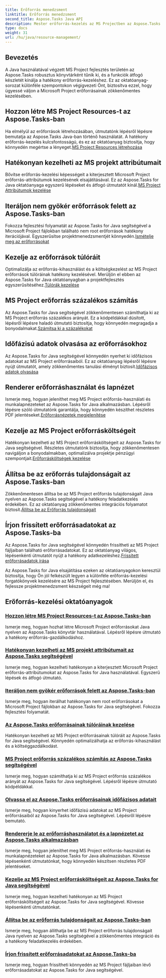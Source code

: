 ```yaml
---
title: Erőforrás menedzsment
linktitle: Erőforrás menedzsment
second_title: Aspose.Tasks Java API
description: Mester erőforrás-kezelés az MS Projectben az Aspose.Tasks for Java segítségével. Tanuljon meg létrehozni, iterálni, kezelni a költségeket stb. Optimalizálja a fejlesztést oktatóanyagainkkal.
type: docs
weight: 31
url: /hu/java/resource-management/
---
```

## Bevezetés

A Java használatával végzett MS Project fejlesztés területén az Aspose.Tasks robusztus könyvtárként tűnik ki, és a funkciók átfogó készletét kínálja a hatékony erőforrás-kezeléshez. Ez az oktatóanyag-sorozat különféle szempontokon végigvezeti Önt, biztosítva ezzel, hogy ügyessé váljon a Microsoft Project erőforrásainak zökkenőmentes kezelésében.

## Hozzon létre MS Project Resources-t az Aspose.Tasks-ban
 Ha elmélyül az erőforrások létrehozásában, útmutatónk lépésről lépésre bemutatja az Aspose.Tasks Java-ban történő használatát. A hatékony erőforrás-kezelés kulcsfontosságú, és ez az oktatóanyag biztosítja, hogy könnyedén megértse a lényeget.[MS Project Resources létrehozása](./create-resources/)

## Hatékonyan kezelheti az MS projekt attribútumait
Bővítse erőforrás-kezelési képességeit a kiterjesztett Microsoft Project erőforrás-attribútumok kezelésének elsajátításával. Ez az Aspose.Tasks for Java oktatóanyaga egyszerű lépéseket és átfogó útmutatót kínál.[MS Project Attribútumok kezelése](./extended-resource-attributes/)

## Iteráljon nem gyökér erőforrások felett az Aspose.Tasks-ban
 Fokozza fejlesztési folyamatát az Aspose.Tasks for Java segítségével a Microsoft Project fájlokban található nem root erőforrások hatékony iterációjával. Egyszerűsítse projektmenedzsmentjét könnyedén.[Ismételje meg az erőforrásokat](./iterate-non-root-resources/)

## Kezelje az erőforrások túlóráit
 Optimalizálja az erőforrás-kihasználást és a költségkezelést az MS Project erőforrások túlóráinak hatékony kezelésével. Merüljön el ebben az Aspose.Tasks for Java oktatóanyagban a projektfejlesztés egyszerűsítéséhez.[Túlórák kezelése](./overtimes-resource/)

## MS Project erőforrás százalékos számítás
 Az Aspose.Tasks for Java segítségével zökkenőmentesen számíthatja ki az MS Project erőforrás százalékos arányát. Ez a kódpéldákkal dúsított, lépésről lépésre haladó útmutató biztosítja, hogy könnyedén megragadja a bonyodalmakat.[Számítsa ki a százalékokat](./percentage-calculations/)

## Időfázisú adatok olvasása az erőforrásokhoz
 Az Aspose.Tasks for Java segítségével könnyedén nyerhet ki időfázisos adatokat az MS Project erőforrásaiból. Ez az oktatóanyag lépésről lépésre nyújt útmutatót, amely zökkenőmentes tanulási élményt biztosít.[Időfázisos adatok olvasása](./read-timephased-data/)

## Renderer erőforráshasználat és lapnézet
 Ismerje meg, hogyan jeleníthet meg MS Project erőforrás-használati és munkalapnézeteket az Aspose.Tasks for Java alkalmazásban. Lépésről lépésre szóló útmutatónk garantálja, hogy könnyedén készíthet részletes PDF jelentéseket.[Erőforrásnézetek megjelenítése](./render-resource-usage-sheet-view/)

## Kezelje az MS Project erőforrásköltségeit
 Hatékonyan kezelheti az MS Project erőforrásköltségeit az Aspose.Tasks for Java segítségével. Részletes útmutatónk biztosítja, hogy zökkenőmentesen navigáljon a bonyodalmakban, optimalizálva projektje pénzügyi szempontjait.[Erőforrásköltségek kezelése](./resource-cost/)

## Állítsa be az erőforrás tulajdonságait az Aspose.Tasks-ban
 Zökkenőmentesen állítsa be az MS Project erőforrás tulajdonságait Java nyelven az Aspose.Tasks segítségével a hatékony feladatkezelés érdekében. Ez az oktatóanyag zökkenőmentes integrációs folyamatot biztosít.[Állítsa be az Erőforrás tulajdonságait](./set-resource-properties/)

## Írjon frissített erőforrásadatokat az Aspose.Tasks-ba
 Az Aspose.Tasks for Java segítségével könnyedén frissítheti az MS Project fájljaiban található erőforrásadatokat. Ez az oktatóanyag világos, lépésenkénti útmutatót nyújt a hatékony adatkezeléshez.[Frissített erőforrásadatok írása](./write-updated-resource-data/)

Az Aspose.Tasks for Java elsajátítása ezeken az oktatóanyagokon keresztül biztosítja, hogy Ön jól felkészült legyen a különféle erőforrás-kezelési forgatókönyvek kezelésére az MS Project fejlesztésében. Merüljön el, és fejlessze projektmenedzsment készségeit még ma!
## Erőforrás-kezelési oktatóanyagok
### [Hozzon létre MS Project Resources-t az Aspose.Tasks-ban](./create-resources/)
Ismerje meg, hogyan hozhat létre Microsoft Project erőforrásokat Java nyelven az Aspose.Tasks könyvtár használatával. Lépésről lépésre útmutató a hatékony erőforrás-gazdálkodáshoz.
### [Hatékonyan kezelheti az MS projekt attribútumait az Aspose.Tasks segítségével](./extended-resource-attributes/)
Ismerje meg, hogyan kezelheti hatékonyan a kiterjesztett Microsoft Project erőforrás-attribútumokat az Aspose.Tasks for Java használatával. Egyszerű lépések és átfogó útmutató.
### [Iteráljon nem gyökér erőforrások felett az Aspose.Tasks-ban](./iterate-non-root-resources/)
Ismerje meg, hogyan iterálhat hatékonyan nem root erőforrásokat a Microsoft Project fájlokban az Aspose.Tasks for Java segítségével. Fokozza fejlesztési folyamatát.
### [Az Aspose.Tasks erőforrásainak túlóráinak kezelése](./overtimes-resource/)
Hatékonyan kezelheti az MS Project erőforrásainak túlóráit az Aspose.Tasks for Java segítségével. Könnyedén optimalizálhatja az erőforrás-kihasználást és a költséggazdálkodást.
### [MS Project erőforrás százalékos számítás az Aspose.Tasks segítségével](./percentage-calculations/)
Ismerje meg, hogyan számíthatja ki az MS Project erőforrás százalékos arányát az Aspose.Tasks for Java segítségével. Lépésről lépésre útmutató kódpéldákkal.
### [Olvassa el az Aspose.Tasks erőforrásainak időfázisos adatait](./read-timephased-data/)
Ismerje meg, hogyan kinyerhet időfázisú adatokat az MS Project erőforrásaiból az Aspose.Tasks for Java segítségével. Lépésről lépésre bemutató.
### [Rendererje le az erőforráshasználatot és a lapnézetet az Aspose.Tasks alkalmazásban](./render-resource-usage-sheet-view/)
Ismerje meg, hogyan jeleníthet meg MS Project erőforrás-használati és munkalapnézeteket az Aspose.Tasks for Java alkalmazásban. Kövesse lépésenkénti útmutatónkat, hogy könnyedén készítsen részletes PDF jelentéseket.
### [Kezelje az MS Project erőforrásköltségeit az Aspose.Tasks for Java segítségével](./resource-cost/)
Ismerje meg, hogyan kezelheti hatékonyan az MS Project erőforrásköltségeit az Aspose.Tasks for Java segítségével. Kövesse lépésenkénti útmutatónkat.
### [Állítsa be az erőforrás tulajdonságait az Aspose.Tasks-ban](./set-resource-properties/)
Ismerje meg, hogyan állíthatja be az MS Project erőforrás tulajdonságait Java nyelven az Aspose.Tasks segítségével a zökkenőmentes integráció és a hatékony feladatkezelés érdekében.
### [Írjon frissített erőforrásadatokat az Aspose.Tasks-ba](./write-updated-resource-data/)
Ismerje meg, hogyan frissítheti könnyedén az MS Project fájljaiban lévő erőforrásadatokat az Aspose.Tasks for Java segítségével.
